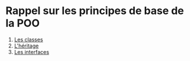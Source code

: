 # Rappel sur les principes de base de la POO

1. [Les classes](les_classes.md)
2. [L'héritage](l_heritage.md)
3. [Les interfaces](les_interfaces.md)